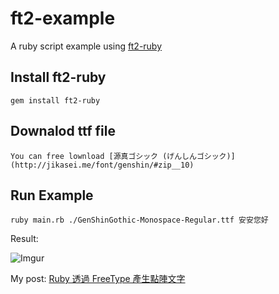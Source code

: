 # ft2-example

A ruby script example using [ft2-ruby](https://github.com/customink/ft2-ruby)

## Install ft2-ruby

    gem install ft2-ruby

## Downalod ttf file

    You can free lownload [源真ゴシック (げんしんゴシック)](http://jikasei.me/font/genshin/#zip__10)

## Run Example

    ruby main.rb ./GenShinGothic-Monospace-Regular.ttf 安安您好

Result:

![Imgur](http://i.imgur.com/f99ibym.png)

My post: [Ruby 透過 FreeType 產生點陣文字](http://bearsu.logdown.com/posts/1847231-ruby-by-using-treetype-to-draw-text-to-a-ascii-art)

